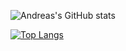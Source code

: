 ![Andreas's GitHub stats](https://github-readme-stats.vercel.app/api?username=afritzler&count_private=true)

[![Top Langs](https://github-readme-stats.vercel.app/api/top-langs/?username=afritzler&hide=javascript,html,css&layout=compact&langs_count=20)](https://github.com/anuraghazra/github-readme-stats)


<!--
**afritzler/afritzler** is a ✨ _special_ ✨ repository because its `README.md` (this file) appears on your GitHub profile.

Here are some ideas to get you started:

- 🔭 I’m currently working on ...
- 🌱 I’m currently learning ...
- 👯 I’m looking to collaborate on ...
- 🤔 I’m looking for help with ...
- 💬 Ask me about ...
- 📫 How to reach me: ...
- 😄 Pronouns: ...
- ⚡ Fun fact: ...
-->
